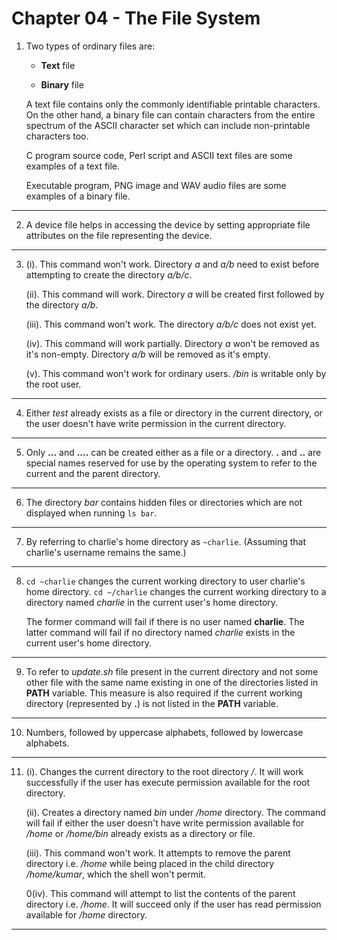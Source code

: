 # Chapter 04 - The File System

1.  Two types of ordinary files are:

    -   **Text** file

    -   **Binary** file

    A text file contains only the commonly identifiable printable characters. On the other hand, a binary file can contain characters from the entire spectrum of the ASCII character set which can include non-printable characters too.

    C program source code, Perl script and ASCII text files are some examples of a text file.

    Executable program, PNG image and WAV audio files are some examples of a binary file.

---

2.  A device file helps in accessing the device by setting appropriate file attributes on the file representing the device.

---

3.  (i). This command won't work. Directory _a_ and _a/b_ need to exist before attempting to create the directory _a/b/c_.

    (ii). This command will work. Directory _a_ will be created first followed by the directory _a/b_.

    (iii). This command won't work. The directory _a/b/c_ does not exist yet.

    (iv). This command will work partially. Directory _a_ won't be removed as it's non-empty. Directory _a/b_ will be removed as it's empty.

    (v). This command won't work for ordinary users. _/bin_ is writable only by the root user.

---

4.  Either _test_ already exists as a file or directory in the current directory, or the user doesn't have write permission in the current directory.

---

5.  Only **...** and **....** can be created either as a file or a directory. **.** and **..** are special names reserved for use by the operating system to refer to the current and the parent directory.

---

6.  The directory _bar_ contains hidden files or directories which are not displayed when running `ls bar`.

---

7.  By referring to charlie's home directory as `~charlie`. (Assuming that charlie's username remains the same.)

---

8.  `cd ~charlie` changes the current working directory to user charlie's home directory. `cd ~/charlie` changes the current working directory to a directory named _charlie_ in the current user's home directory.

    The former command will fail if there is no user named **charlie**. The latter command will fail if no directory named _charlie_ exists in the current user's home directory.

---

9.  To refer to _update.sh_ file present in the current directory and not some other file with the same name existing in one of the directories listed in **PATH** variable. This measure is also required if the current working directory (represented by **.**) is not listed in the **PATH** variable.

---

10. Numbers, followed by uppercase alphabets, followed by lowercase alphabets.

---

11. (i). Changes the current directory to the root directory _/_. It will work successfully if the user has execute permission available for the root directory.

    (ii). Creates a directory named _bin_ under _/home_ directory. The command will fail if either the user doesn't have write permission available for _/home_ or _/home/bin_ already exists as a directory or file.

    (iii). This command won't work. It attempts to remove the parent directory i.e. _/home_ while being placed in the child directory _/home/kumar_, which the shell won't permit.

    0(iv). This command will attempt to list the contents of the parent directory i.e. _/home_. It will succeed only if the user has read permission available for _/home_ directory.

---

